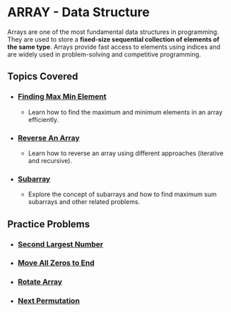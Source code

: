 # ARRAY - Data Structure

Arrays are one of the most fundamental data structures in programming. They are used to store a **fixed-size sequential collection of elements of the same type**. Arrays provide fast access to elements using indices and are widely used in problem-solving and competitive programming.

## Topics Covered

- ### [Finding Max Min Element](Finding_Max_Min_Element/)
    - Learn how to find the maximum and minimum elements in an array efficiently.

- ### [Reverse An Array](Reverse_An_Array/)
    - Learn how to reverse an array using different approaches (iterative and recursive).

- ### [Subarray](Subarray/)
    - Explore the concept of subarrays and how to find maximum sum subarrays and other related problems.

## Practice Problems

- ### [Second Largest Number](https://www.geeksforgeeks.org/problems/second-largest3735/1)

- ### [Move All Zeros to End](https://www.geeksforgeeks.org/problems/move-all-zeroes-to-end-of-array0751/1)

- ### [Rotate Array](https://www.geeksforgeeks.org/problems/rotate-array-by-n-elements-1587115621/1)

- ### [Next Permutation](https://www.geeksforgeeks.org/problems/next-permutation5226/1)